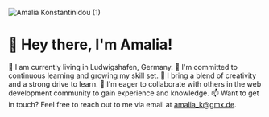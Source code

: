 ![Amalia Konstantinidou (1)](https://github.com/user-attachments/assets/4b799236-cb15-4f7b-99ba-72b4981999e8)

# 👋 Hey there, I'm Amalia!

👀 I am currently living in Ludwigshafen, Germany.
🌱 I'm committed to continuous learning and growing my skill set.
💼 I bring a blend of creativity and a strong drive to learn.
💞️ I'm eager to collaborate with others in the web development community to gain experience and knowledge.
📫 Want to get in touch? Feel free to reach out to me via email at amalia_k@gmx.de.
<!---
Ama-kon/Ama-kon is a ✨ special ✨ repository because its `README.md` (this file) appears on your GitHub profile.
You can click the Preview link to take a look at your changes.
--->
